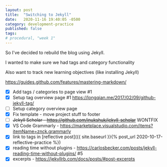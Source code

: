 ```yaml
---
layout: post
title:  "Switching to Jekyll"
date:   2020-11-16 19:40:05 -0500
category: development-practice
published: false
tags: 
# procedural, "week 1"
---
```


So I've decided to rebuild the blog using Jekyll.

I wanted to make sure we had tags and category functionality

Also want to track new learning objectives (like installing Jekyll)

https://guides.github.com/features/mastering-markdown/

- [x] Add tags / categories to page view #1
- [x] Setup tag overview page #1
      https://longqian.me/2017/02/09/github-jekyll-tag/
- [ ] Setup category overview page
- [x] Fix template - move project stuff to footer
- [ ] ~~Jekyll Scholar - https://github.com/inukshuk/jekyll-scholar~~ WONTFIX
- [x] VS Code Grammarly - https://marketplace.visualstudio.com/items?itemName=znck.grammarly
- [x] link to tags in [reflective post]({{ site.baseurl }}{% post_url 2020-10-17-reflective-practice %})
- [x] reading time without plugins - https://carlosbecker.com/posts/jekyll-reading-time-without-plugins/ #5
- [x] excerpts - https://jekyllrb.com/docs/posts/#post-excerpts